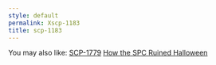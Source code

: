 ```yaml
---
style: default
permalink: Xscp-1183
title: scp-1183
---
```

You may also like:
[SCP-1779](http://scp-wiki.net/scp-1779)
[How the SPC Ruined Halloween](http://scp-wiki.net/how-the-spc-ruined-halloween)